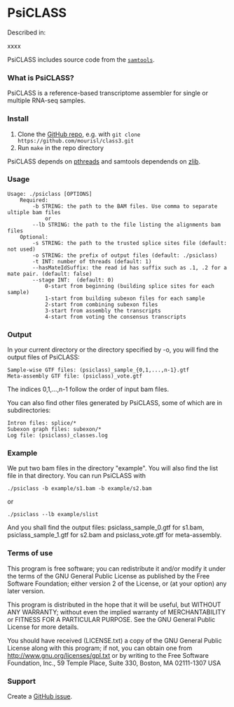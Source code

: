 PsiCLASS
=======

Described in: 

xxxx

PsiCLASS includes source code from the [`samtools`](https://github.com/samtools/samtools). 

### What is PsiCLASS?

PsiCLASS is a reference-based transcriptome assembler for single or multiple RNA-seq samples. 

### Install

1. Clone the [GitHub repo](https://github.com/mourisl/class3), e.g. with `git clone https://github.com/mourisl/class3.git`
2. Run `make` in the repo directory

PsiCLASS depends on [pthreads](http://en.wikipedia.org/wiki/POSIX_Threads) and samtools dependends on [zlib](http://en.wikipedia.org/wiki/Zlib).


### Usage

	Usage: ./psiclass [OPTIONS]
		Required:
			-b STRING: the path to the BAM files. Use comma to separate ultiple bam files
				or
			--lb STRING: the path to the file listing the alignments bam files
		Optional:
			-s STRING: the path to the trusted splice sites file (default: not used)
			-o STRING: the prefix of output files (default: ./psiclass)
			-t INT: number of threads (default: 1)
			--hasMateIdSuffix: the read id has suffix such as .1, .2 for a mate pair. (default: false)
			--stage INT:  (default: 0)
				0-start from beginning (building splice sites for each sample)
				1-start from building subexon files for each sample
				2-start from combining subexon files
				3-start from assembly the transcripts
				4-start from voting the consensus transcripts

### Output

In your current directory or the directory specified by -o, you will find the output files of PsiCLASS:

	Sample-wise GTF files: (psiclass)_sample_{0,1,...,n-1}.gtf
	Meta-assembly GTF file: (psiclass)_vote.gtf

The indices 0,1,...,n-1 follow the order of input bam files.

You can also find other files generated by PsiCLASS, some of which are in subdirectories:

	Intron files: splice/*
	Subexon graph files: subexon/*
	Log file: (psiclass)_classes.log

### Example

We put two bam files in the directory "example". You will also find the list file in that directory. You can run PsiCLASS with

	./psiclass -b example/s1.bam -b example/s2.bam

or

	./psiclass --lb example/slist

And you shall find the output files: psiclass_sample_0.gtf for s1.bam, psiclass_sample_1.gtf for s2.bam and psiclass_vote.gtf for meta-assembly.

### Terms of use

This program is free software; you can redistribute it and/or modify it
under the terms of the GNU General Public License as published by the
Free Software Foundation; either version 2 of the License, or (at your
option) any later version.

This program is distributed in the hope that it will be useful,
but WITHOUT ANY WARRANTY; without even the implied warranty of
MERCHANTABILITY or FITNESS FOR A PARTICULAR PURPOSE.  See the
GNU General Public License for more details.

You should have received (LICENSE.txt) a copy of the GNU General
Public License along with this program; if not, you can obtain one from
http://www.gnu.org/licenses/gpl.txt or by writing to the Free Software
Foundation, Inc., 59 Temple Place, Suite 330, Boston, MA  02111-1307  USA
 
### Support

Create a [GitHub issue](https://github.com/mourisl/classes/issues).
